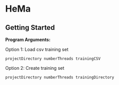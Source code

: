 # HeMa

## Getting Started
**Program Arguments:**

Option 1: Load csv training set
```
projectDirectory numberThreads trainingCSV
```

Option 2: Create training set
```
projectDirectory numberThreads trainingDirectory
```
